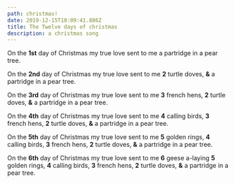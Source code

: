 ```yaml
---
path: christmas!
date: 2019-12-15T18:09:41.886Z
title: The Twelve days of christmas
description: a christmas song
---
```

On the **1st** day of Christmas my true love sent to me a partridge in a pear tree.

On the **2nd** day of Christmas my true love sent to me **2** turtle doves, **&** a partridge in a pear tree. 

On the **3rd** day of Christmas my true love sent to me **3** french hens, **2** turtle doves, **&** a partridge in a pear tree.

On the **4th** day of Christmas my true love sent to me **4** calling birds, **3** french hens, **2** turtle doves, **&** a partridge in a pear tree.

On the **5th** day of Christmas my true love sent to me **5** golden rings, **4** calling birds, **3** french hens, **2** turtle doves, **&** a partridge in a pear tree.

On the **6th** day of Christmas my true love sent to me **6** geese a-laying **5** golden rings, **4** calling birds, **3** french hens, **2** turtle doves, **&** a partridge in a pear tree.
